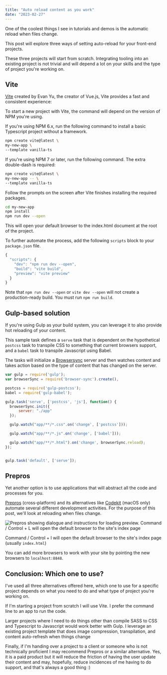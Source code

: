 ```yaml
---
title: "Auto reload content as you work"
date: "2023-02-27"
---
```


One of the coolest things I see in tutorials and demos is the automatic reload when files change.

This post will explore three ways of setting auto-reload for your front-end projects.

These three projects will start from scratch. Integrating tooling into an existing project is not trivial and will depend a lot on your skills and the type of project you're working on.

## Vite

[Vite](https://vitejs.dev/) created by Evan Yu, the creator of Vue.js, Vite provides a fast and consistent experience:

To start a new project with Vite, the command will depend on the version of NPM you're using.

If you're using NPM 6.x, run the following command to install a basic Typescript project without a framework.

```bash
npm create vite@latest \
my-new-app \
--template vanilla-ts
```

If you're using NPM 7 or later, run the following command. The extra double-dash is required:

```bash
npm create vite@latest \
my-new-app -- \
--template vanilla-ts
```

Follow the prompts on the screen after Vite finishes installing the required packages.

```bash
cd my-new-app
npm install
npm run dev --open
```

This will open your default browser to the index.html document at the root of the project.

To further automate the process, add the following `scripts` block to your `package.json` file.

```js
{
  "scripts": {
    "dev": "npm run dev --open",
    "build": "vite build",
    "preview": "vite preview"
  }
}
```

Note that `npm run dev --open` or `vite dev --open` will not create a production-ready build. You must run `npm run build`.

## Gulp-based solution

If you're using Gulp as your build system, you can leverage it to also provide hot reloading of your content.

This sample task defines a `serve` task that is dependent on the hypothetical `postcss` task to transpile CSS to something that current browsers support, and a `babel` task to transpile Javascript using Babel.

The tasks will initialize a [Browsersync](https://browsersync.io/) server and then watches content and takes action based on the type of content that has changed on the server.

```js
var gulp = require('gulp');
var browserSync = require('browser-sync').create(),

postcss = require('gulp-postcss');
babel = require('gulp-babel');

gulp.task('serve', ['postcss', 'js'], function() {
  browserSync.init({
      server: "./app"
  });

  gulp.watch("app/**/*.css".on('change', ['postcss']));

  gulp.watch("app/**/*.js".on('change', ['babel']));

  gulp.watch("app/**/*.html").on('change', browserSync.reload);
});


gulp.task('default', ['serve']);
```

## Prepros

Yet another option is to use applications that will abstract all the code and processes for you.

[Prepros](https://prepros.io/) (cross-platform) and its alternatives like [Codekit](https://codekitapp.com/) (macOS only) automate several different development activities. For the purpose of this post, we'll look at reloading when files change.

![Prepros showing dialogue and instructions for loading preview. Command / Control + L will open the default browser to the site's index page](https://res.cloudinary.com/dfh6ihzvj/image/upload/c_scale,w_500/f_auto,q_auto/prepros-browser-sync-01)

Command / Control + l will open the default browser to the site's index page (usually `index.html`)

You can add more browsers to work with your site by pointing the new browsers to `localhost:8848`.

## Conclusion: Which one to use?

I've used all three alternatives offered here, which one to use for a specific project depends on what you need to do and what type of project you're working on.

If I'm starting a project from scratch I will use Vite. I prefer the command line to an app to run the code.

Larger projects where I need to do things other than compile SASS to CSS and Typescript to Javascript would work better with Gulp. I leverage an existing project template that does image compression, transpilation, and content auto-refresh when things change

Finally, if I'm handing over a project to a client or someone who is not technically proficient I may recommend Prepros or a similar alternative. Yes, it is a paid product but it will reduce the friction of having the user update their content and may, hopefully, reduce incidences of me having to do support, and that's always a good thing :)
